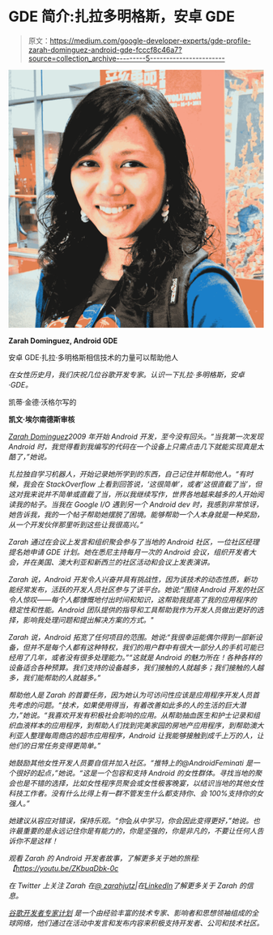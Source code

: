 # GDE 简介:扎拉多明格斯，安卓 GDE

> 原文：<https://medium.com/google-developer-experts/gde-profile-zarah-dominguez-android-gde-fcccf8c46a7?source=collection_archive---------5----------------------->

![](img/9b711215094c0d670f7de18c928463c2.png)

**Zarah Dominguez, Android GDE**

安卓 GDE·扎拉·多明格斯相信技术的力量可以帮助他人

*在女性历史月，我们庆祝几位谷歌开发专家。认识一下扎拉·多明格斯，安卓·GDE。*

凯蒂·金德·沃格尔写的

**凯文·埃尔南德斯审核**

*[Zarah Dominguez](https://developers.google.com/community/experts/directory/profile/profile-zarah-dominguez)2009 年开始 Android 开发，至今没有回头。“当我第一次发现 Android 时，我觉得看到我编写的代码在一个设备上只需点击几下就能实现真是太酷了，”她说。*

*扎拉独自学习机器人，开始记录她所学到的东西，自己记住并帮助他人。“有时候，我会在 StackOverflow 上看到回答说，‘这很简单’，或者‘这很直截了当’，但这对我来说并不简单或直截了当，所以我继续写作，世界各地越来越多的人开始阅读我的帖子。当我在 Google I/O 遇到另一个 Android dev 时，我感到非常惊讶，她告诉我，我的一个帖子帮助她摆脱了困境。能够帮助一个人本身就是一种奖励，从一个开发伙伴那里听到这些让我很高兴。”*

*Zarah 通过在会议上发言和组织聚会参与了当地的 Android 社区，一位社区经理提名她申请 GDE 计划。她在悉尼主持每月一次的 Android 会议，组织开发者大会，并在美国、澳大利亚和新西兰的社区活动和会议上发表演讲。*

*Zarah 说，Android 开发令人兴奋并具有挑战性，因为该技术的动态性质，新功能经常发布，活跃的开发人员社区参与了该平台。她说:“围绕 Android 开发的社区令人惊叹——每个人都慷慨地付出时间和知识，这帮助我提高了我的应用程序的稳定性和性能。Android 团队提供的指导和工具帮助我作为开发人员做出更好的选择，影响我处理问题和提出解决方案的方式。"*

*Zarah 说，Android 拓宽了任何项目的范围。她说:“我很幸运能偶尔得到一部新设备，但并不是每个人都有这种特权，我们的用户群中有很大一部分人的手机可能已经用了几年，或者没有很多处理能力。”“这就是 Android 的魅力所在！各种各样的设备适合各种预算。我们支持的设备越多，我们接触的人就越多；我们接触的人越多，我们能帮助的人就越多。”*

*帮助他人是 Zarah 的首要任务，因为她认为可访问性应该是应用程序开发人员首先考虑的问题。“技术，如果使用得当，有着改善如此多的人的生活的巨大潜力，”她说。“我喜欢开发有积极社会影响的应用。从帮助抽血医生和护士记录和组织血液样本的应用程序，到帮助人们找到完美家园的房地产应用程序，到帮助澳大利亚人整理每周商店的超市应用程序，Android 让我能够接触到成千上万的人，让他们的日常任务变得更简单。”*

*她鼓励其他女性开发人员要自信并加入社区。“推特上的@AndroidFeminati 是一个很好的起点，”她说。“这是一个包容和支持 Android 的女性群体。寻找当地的聚会也是不错的选择，比如女性程序员聚会或女性极客晚宴，以结识当地的其他女性科技工作者。没有什么比得上有一群不管发生什么都支持你、会 100%支持你的女强人。”*

*她建议从容应对错误，保持乐观。“你*会*从中学习，你会因此变得更好，”她说。也许最重要的是永远记住你是有能力的，你是坚强的，你是非凡的，不要让任何人告诉你不是这样！*

*观看 Zarah 的 Android 开发者故事，了解更多关于她的旅程:【https://youtu.be/ZKbuqDbk-0c*

**在 Twitter 上关注 Zarah 在*[*@ zarahjutz*](https://twitter.com/zarahjutz)*|在*[*LinkedIn*](https://www.linkedin.com/in/zmdominguez/)*了解更多关于 Zarah 的信息。**

*[*谷歌开发者专家计划*](https://developers.google.com/community/experts) *是一个由经验丰富的技术专家、影响者和思想领袖组成的全球网络，他们通过在活动中发言和发布内容来积极支持开发者、公司和技术社区。**